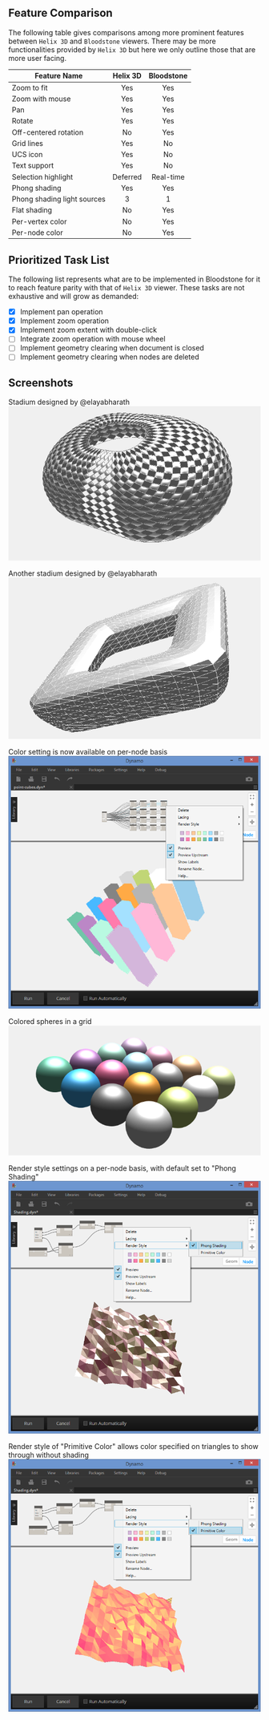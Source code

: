 
Feature Comparison
-----
The following table gives comparisons among more prominent features between ```Helix 3D``` and ```Bloodstone``` viewers. There may be more functionalities provided by ```Helix 3D``` but here we only outline those that are more user facing.

| Feature Name | Helix 3D | Bloodstone |
| ------------ |:--------:|:----------:|
| Zoom to fit | Yes | Yes |
| Zoom with mouse | Yes | Yes |
| Pan | Yes | Yes |
| Rotate | Yes | Yes |
| Off-centered rotation | No | Yes |
| Grid lines | Yes | No |
| UCS icon | Yes | No |
| Text support | Yes | No |
| Selection highlight | Deferred | Real-time |
| Phong shading | Yes | Yes |
| Phong shading light sources | 3 | 1 |
| Flat shading | No | Yes |
| Per-vertex color | No | Yes |
| Per-node color | No | Yes |

Prioritized Task List
-----
The following list represents what are to be implemented in Bloodstone for it to reach feature parity with that of ```Helix 3D``` viewer. These tasks are not exhaustive and will grow as demanded:

- [x] Implement pan operation
- [x] Implement zoom operation
- [x] Implement zoom extent with double-click
- [ ] Integrate zoom operation with mouse wheel
- [ ] Implement geometry clearing when document is closed
- [ ] Implement geometry clearing when nodes are deleted

Screenshots
-----
Stadium designed by @elayabharath
![Image](https://raw.githubusercontent.com/DynamoDS/Dynamo/Bloodstone/doc/img/eb-stadium-v0.png)

Another stadium designed by @elayabharath
![Image](https://raw.githubusercontent.com/DynamoDS/Dynamo/Bloodstone/doc/img/eb-stadium-v1.png)

Color setting is now available on per-node basis
![Image](https://raw.githubusercontent.com/DynamoDS/Dynamo/Bloodstone/doc/img/node-and-primitive-colors.png)

Colored spheres in a grid
![Image](https://raw.githubusercontent.com/DynamoDS/Dynamo/Bloodstone/doc/img/colored-spheres.png)

Render style settings on a per-node basis, with default set to "Phong Shading"
![Image](https://raw.githubusercontent.com/DynamoDS/Dynamo/Bloodstone/doc/img/render-style-phong-shading.png)

Render style of "Primitive Color" allows color specified on triangles to show through without shading
![Image](https://raw.githubusercontent.com/DynamoDS/Dynamo/Bloodstone/doc/img/render-style-primitive-color.png)
